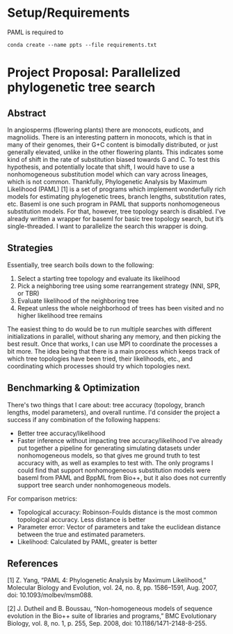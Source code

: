 # Setup/Requirements

PAML is required to 

`conda create --name ppts --file requirements.txt`

# Project Proposal: Parallelized phylogenetic tree search

## Abstract
In angiosperms (flowering plants) there are monocots, eudicots, and magnoliids. There is an interesting pattern in monocots, which is that in many of their genomes, their G+C content is bimodally distributed, or just generally elevated, unlike in the other flowering plants. This indicates some kind of shift in the rate of substitution biased towards G and C. To test this hypothesis, and potentially locate that shift, I would have to use a nonhomogeneous substitution model which can vary across lineages, which is not common. Thankfully, Phylogenetic Analysis by Maximum Likelihood (PAML) [1] is a set of programs which implement wonderfully rich models for estimating phylogenetic trees, branch lengths, substitution rates, etc. Baseml is one such program in PAML that supports nonhomogeneous substitution models. For that, however, tree topology search is disabled. I’ve already written a wrapper for baseml for basic tree topology search, but it’s single-threaded. I want to parallelize the search this wrapper is doing.

## Strategies
Essentially, tree search boils down to the following:
1. Select a starting tree topology and evaluate its likelihood
2. Pick a neighboring tree using some rearrangement strategy (NNI, SPR, or TBR)
3. Evaluate likelihood of the neighboring tree
4. Repeat unless the whole neighborhood of trees has been visited and no higher likelihood tree remains

The easiest thing to do would be to run multiple searches with different initializations in parallel, without
sharing any memory, and then picking the best result. Once that works, I can use MPI to coordinate the
processes a bit more. The idea being that there is a main process which keeps track of which tree topologies
have been tried, their likelihoods, etc., and coordinating which processes should try which topologies next.

## Benchmarking & Optimization
There's two things that I care about: tree accuracy (topology, branch lengths, model parameters), and overall runtime. I'd consider the project a success if any combination of the following happens:
- Better tree accuracy/likelihood
- Faster inference without impacting tree accuracy/likelihood
I’ve already put together a pipeline for generating simulating datasets under nonhomogeneous models, so that gives me ground truth to test accuracy with, as well as examples to test with. The only programs I could find that support nonhomogeneous substitution models were baseml from PAML and BppML from Bio++, but it also does not currently support tree search under nonhomogeneous models. 

For comparison metrics:
 - Topological accuracy: Robinson-Foulds distance is the most common topological accuracy. Less distance is
 better
 - Parameter error: Vector of parameters and take the euclidean distance between the true and estimated
 parameters.
 - Likelihood: Calculated by PAML, greater is better

## References
[1] Z. Yang, “PAML 4: Phylogenetic Analysis by Maximum Likelihood,” Molecular Biology and Evolution, vol. 24, no. 8, pp. 1586–1591, Aug. 2007, doi: 10.1093/molbev/msm088.

[2] J. Dutheil and B. Boussau, “Non-homogeneous models of sequence evolution in the Bio++ suite of libraries and programs,” BMC Evolutionary Biology, vol. 8, no. 1, p. 255, Sep. 2008, doi: 10.1186/1471-2148-8-255.
